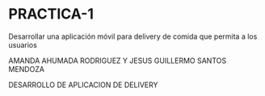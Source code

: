 # PRACTICA-1
Desarrollar una aplicación móvil para delivery de comida que permita a los usuarios

AMANDA AHUMADA RODRIGUEZ Y JESUS GUILLERMO SANTOS MENDOZA

DESARROLLO DE APLICACION DE DELIVERY

